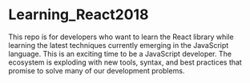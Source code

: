 # Learning_React2018
This repo is for developers who want to learn the React library while learning the latest techniques currently emerging in the JavaScript language. This is an exciting time to be a JavaScript developer. The ecosystem is exploding with new tools, syntax, and best practices that promise to solve many of our development problems.

